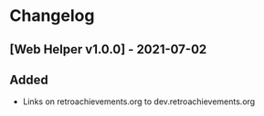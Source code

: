 # Changelog

## [Web Helper v1.0.0] - 2021-07-02
## Added
- Links on retroachievements.org to dev.retroachievements.org
